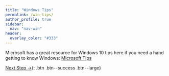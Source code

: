 ```yaml
---
title: "Windows Tips"
permalink: /win-tips/
author_profile: true
sidebar:
  nav: "nav-win"
header:
  overlay_color: "#333"
---
```


Microsoft has a great resource for Windows 10 tips here if you need a hand getting to know Windows:
[Microsoft Tips](https://support.microsoft.com/en-us/tips/home)


[Next Step &rarr;](/end/){: .btn .btn--success .btn--large}
